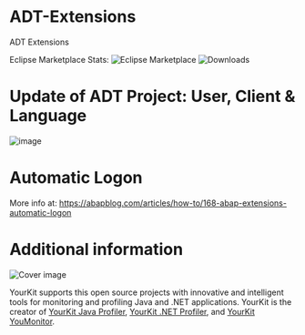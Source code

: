 # ADT-Extensions
ADT Extensions

Eclipse Marketplace Stats: ![Eclipse Marketplace](https://img.shields.io/eclipse-marketplace/favorites/abap-adt-extensions)
![Downloads](https://img.shields.io/eclipse-marketplace/dt/abap-adt-extensions)


# Update of ADT Project: User, Client & Language
![image](https://user-images.githubusercontent.com/7912195/165131039-c37adfc7-89af-445d-9bb1-052b9e5102a8.png)

# Automatic Logon
More info at:
https://abapblog.com/articles/how-to/168-abap-extensions-automatic-logon

# Additional information
![Cover image](https://www.yourkit.com/images/yklogo.png)

YourKit supports this open source projects with innovative and intelligent tools
for monitoring and profiling Java and .NET applications.
YourKit is the creator of <a href="https://www.yourkit.com/java/profiler/">YourKit Java Profiler</a>,
<a href="https://www.yourkit.com/.net/profiler/">YourKit .NET Profiler</a>,
and <a href="https://www.yourkit.com/youmonitor/">YourKit YouMonitor</a>.
